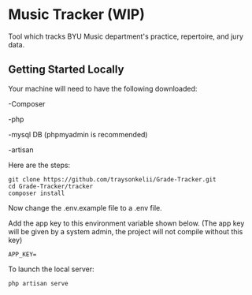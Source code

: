 
# Music Tracker (WIP)

Tool which tracks BYU Music department's practice, repertoire, and jury data.

## Getting Started Locally

Your machine will need to have the following downloaded:

-Composer

-php

-mysql DB (phpmyadmin is recommended)

-artisan


Here are the steps:
```
git clone https://github.com/traysonkelii/Grade-Tracker.git
cd Grade-Tracker/tracker
composer install
```
Now change the .env.example file to a .env file.

Add the app key to this environment variable shown below. (The app key will be given by a system admin, the project will not compile without this key)
```
APP_KEY=
```

To launch the local server:

```
php artisan serve
```
